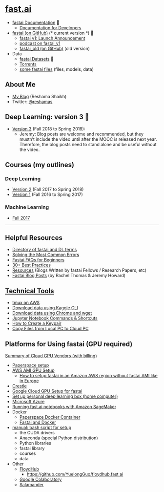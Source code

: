 # [fast.ai](http://www.fast.ai)
- [fastai Documentation](http://docs.fast.ai) :red_circle:
    - [Documentation for Developers](http://docs-dev.fast.ai)
- [fastai (on GitHub)](https://github.com/fastai/fastai) (* current version *) :red_circle:
    - [fastai v1: Launch Announcement](http://www.fast.ai/2018/10/02/fastai-ai/)
    - [podcast on fastai_v1](https://twimlai.com/twiml-talk-186-the-fastai-v1-deep-learning-framework-with-jeremy-howard/)
    - [fastai_old (on GitHub)](https://github.com/fastai/fastai_old) (old version)
- Data
    - [fastai Datasets](http://course.fast.ai/datasets) :red_circle:
    - [Torrents](http://academictorrents.com/browse.php?search=fastai&page=0)
    - [some fastai files](http://files.fast.ai) (files, models, data)

## About Me 
* [My Blog](https://reshamas.github.io) (Reshama Shaikh)
* Twitter: [@reshamas](https://twitter.com/reshamas)

## Deep Learning: version 3  :red_circle:
- [Version 3](fastai_dl_course_v3.md) (Fall 2018 to Spring 2019):  
    - Jeremy:  Blog posts are welcome and recommended, but they mustn’t include the video until after the MOOC is released next year. Therefore, the blog posts need to stand alone and be useful without the video.


## Courses (my outlines)

### Deep Learning
- [Version 2](fastai_dl_course_v2.md) (Fall 2017 to Spring 2018)
- [Version 1](fastai_dl_course_v1.md) (Fall 2016 to Spring 2017)  

### Machine Learning
- [Fall 2017](fastai_ml_course.md)

---

## Helpful Resources
* [Directory of fastai and DL terms](fastai_dl_terms.md)
* [Solving the Most Common Errors](tips_troubleshooting.md)
* [Fastai FAQs for Beginners](tips_faq_beginners.md)
* [30+ Best Practices](http://forums.fast.ai/t/30-best-practices/12344)
* [Resources](resources.md) (Blogs Written by fastai Fellows / Research Papers, etc)
* [Fastai Blog Posts](http://www.fast.ai/topics/) (by Rachel Thomas & Jeremy Howard)


## [Technical Tools](tools/)
* [tmux on AWS](tools/tmux.md)
* [Download data using Kaggle CLI](tools/download_data_kaggle_cli.md)
* [Download data using Chrome and wget](tools/download_data_browser_curlwget.md)
* [Jupyter Notebook Commands & Shortcuts](tools/jupyter_notebook.md)
* [How to Create a Keypair](tools/create_keypair.md)
* [Copy Files from Local PC to Cloud PC](tools/copy_files_local_to_cloud.md)


## Platforms for Using fastai (GPU required)
[Summary of Cloud GPU Vendors (with billing)](https://github.com/binga/cloud-gpus)
* [Paperspace setup](tools/paperspace.md)
* [AWS AMI GPU Setup](tools/aws_ami_gpu_setup.md)  
    - [How to setup fastai in an Amazon AWS region without fastai AMI like in Europe](https://medium.com/@pierre_guillou/guide-install-fastai-in-any-aws-region-8f4fe29132e5)
* [Crestle](tools/crestle_run.md)
* [Google Cloud GPU Setup for fastai](https://medium.com/google-cloud/set-up-google-cloud-gpu-for-fast-ai-45a77fa0cb48)
* [Set up personal deep learning box (home computer)](tools/setup_personal_dl_box.md)
* [Microsoft Azure](https://medium.com/@manikantayadunanda/setting-up-deeplearning-machine-and-fast-ai-on-azure-a22eb6bd6429)
* [Running fast.ai notebooks with Amazon SageMaker](https://aws.amazon.com/blogs/machine-learning/running-fast-ai-notebooks-with-amazon-sagemaker/)
* Docker
    - [Paperspace Docker Container](https://hub.docker.com/r/paperspace/fastai/)
    - [Fastai and Docker](https://nji-syd.github.io/2018/03/26/up-and-running-with-fast-ai-and-docker/)
* [manual: bash script for setup](http://files.fast.ai/setup/paperspace)
  - the CUDA drivers
  - Anaconda (special Python distribution)
  - Python libraries
  - fastai library
  - courses
  - data  
* Other
  - [FloydHub](https://www.floydhub.com)
    - https://github.com/YuelongGuo/floydhub.fast.ai
  - [Google Colaboratory](https://colab.research.google.com/notebook#fileId=/v2/external/notebooks/welcome.ipynb)
  - [Salamander](http://forums.fast.ai/t/setup-on-salamander-cheaper-easier-than-aws/25427)




